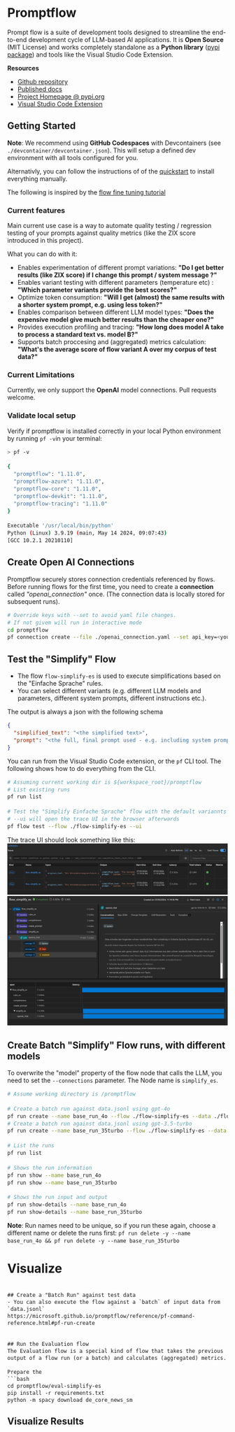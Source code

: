 # Promptflow

Prompt flow is a suite of development tools designed to streamline the end-to-end development cycle of LLM-based AI applications.
It is **Open Source** (MIT License) and works completely standalone as a **Python library** ([pypi package](https://pypi.org/project/promptflow/)) and tools like the Visual Studio Code Extension.

**Resources**
- [Github repository](https://github.com/microsoft/promptflow)
- [Published docs](https://microsoft.github.io/promptflow/)
- [Project Homepage @ pypi.org](https://pypi.org/project/promptflow/)
- [Visual Studio Code Extension](https://marketplace.visualstudio.com/items?itemName=prompt-flow.prompt-flow)

## Getting Started

**Note**: We recommend using **GitHub Codespaces** with Devcontainers (see `./devcontainer/devcontainer.json`). 
This will setup a defined dev environment with all tools configured for you.

Alternativly, you can follow the instructions of of the [quickstart](https://microsoft.github.io/promptflow/how-to-guides/quick-start.html) to install everything manually.

The following is inspired by the [flow fine tuning tutorial](https://github.com/microsoft/promptflow/blob/main/examples%2Ftutorials%2Fflow-fine-tuning-evaluation%2Fpromptflow-quality-improvement.md?utm_source=pocket_shared)


### Current features
Main current use case is a way to automate quality testing / regression testing of your prompts against quality metrics (like the ZIX score introduced in this project). 

What you can do with it:
- Enables experimentation of different prompt variations: __"Do I get better results (like ZIX score) if I change this prompt / system message ?"__
- Enables variant testing with different parameters (temperature etc) : __"Which parameter variants provide the best scores?"__ 
- Optimize token consumption: __"Will I get (almost) the same results with a shorter system prompt, e.g. using less token?"__ 
- Enables comparison between different LLM model types: __"Does the expensive model give much better results than the cheaper one?"__
- Provides execution profiling and tracing: __"How long does model A take to process a standard text vs. model B?"__
- Supports batch proccesing and (aggregated) metrics calculation: __"What's the average score of flow variant A over my corpus of test data?"__

### Current Limitations
Currently, we only support the **OpenAI** model connections. Pull requests welcome.

### Validate local setup
Verify if promptflow is installed correctly in your local Python environment by running `pf -v`in your terminal:
```bash
> pf -v

{
  "promptflow": "1.11.0",
  "promptflow-azure": "1.11.0",
  "promptflow-core": "1.11.0",
  "promptflow-devkit": "1.11.0",
  "promptflow-tracing": "1.11.0"
}

Executable '/usr/local/bin/python'
Python (Linux) 3.9.19 (main, May 14 2024, 09:07:43) 
[GCC 10.2.1 20210110]
```

## Create Open AI Connections
Promptflow securely stores connection credentials referenced by flows. 
Before running flows for the first time, you need to create a __connection__ called _"openai_connection"_ once. (The connection data is locally stored for subsequent runs).

```bash
# Override keys with --set to avoid yaml file changes. 
# If not givem will run in interactive mode
cd promptflow
pf connection create --file ./openai_connection.yaml --set api_key=<your_api_key>


```

## Test the "Simplify" Flow
- The flow `flow-simplify-es` is used to execute simplifications based on the "Einfache Sprache" rules.
- You can select different variants (e.g. different LLM models and parameters, different system prompts, different instructions etc.).


The output is always a json with the following schema 
```json
{
  "simplified_text": "<the simplified text>",
  "prompt": "<the full, final prompt used - e.g. including system prompt and original text>"
}
```

You can run from the Visual Studio Code extension, or the `pf` CLI tool. The following shows how to do everything from the CLI.


```bash
# Assuming current working dir is ${workspace_root}/promptflow
# List existing runs
pf run list

# Test the "Simplify Einfache Sprache" flow with the default variannts and text input. 
# --ui will open the trace UI in the browser afterwards
pf flow test --flow ./flow-simplify-es --ui
```

The trace UI should look something like this:
<img src="./_imgs/pf_trace_output_1.png"></img>
<img src="./_imgs/pf_trace_output_2.png"></img>

## Create Batch "Simplify" Flow runs, with different models

To overwrite the "model" property of the flow node that calls the LLM, you need to set the `--connections` parameter. The Node name is `simplify_es`.

```bash
# Assume working directory is /promptflow

# Create a batch run against data.jsonl using gpt-4o
pf run create --name base_run_4o --flow ./flow-simplify-es --data ./flow-simplify-es/data.jsonl --connections simplify_es.model=gpt-4o
# Create a batch run against data.jsonl using gpt-3.5-turbo
pf run create --name base_run_35turbo --flow ./flow-simplify-es --data ./flow-simplify-es/data.jsonl --connections simplify_es.model=gpt-3.5-turbo

# List the runs
pf run list

# Shows the run information
pf run show --name base_run_4o
pf run show --name base_run_35turbo

# Shows the run input and output
pf run show-details --name base_run_4o
pf run show-details --name base_run_35turbo

```

__Note__: Run names need to be unique, so if you run these again, choose a different name or delete the runs first: `pf run delete -y --name base_run_4o && pf run delete -y --name base_run_35turbo`  

# Visualize 
```

## Create a "Batch Run" against test data
- You can also execute the flow against a `batch` of input data from `data.jsonl`
https://microsoft.github.io/promptflow/reference/pf-command-reference.html#pf-run-create
 

## Run the Evaluation flow
The Evaluation flow is a special kind of flow that takes the previous output of a flow run (or a batch) and calculates (aggregated) metrics.

Prepare the 
```bash
cd promptflow/eval-simplify-es
pip install -r requirements.txt
python -m spacy download de_core_news_sm
```

## Visualize Results

